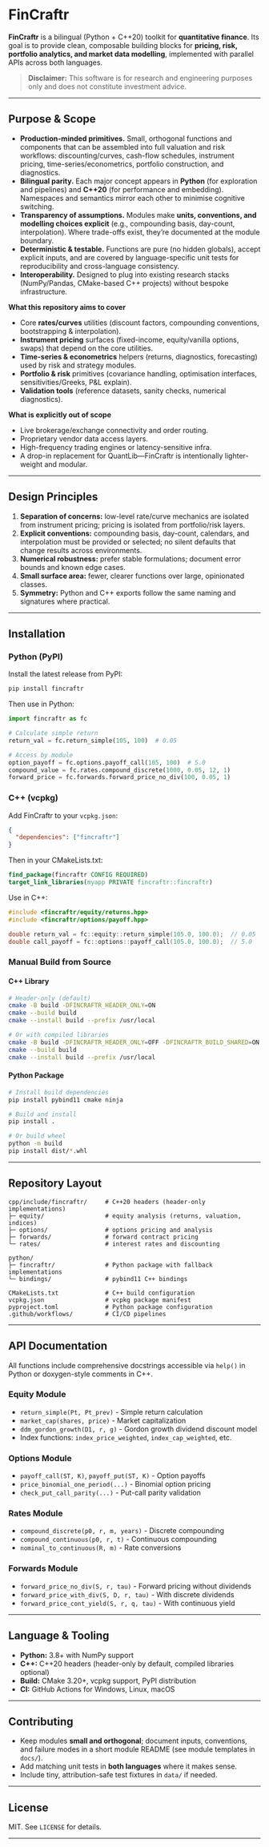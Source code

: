 # FinCraftr

**FinCraftr** is a bilingual (Python + C++20) toolkit for **quantitative finance**.
Its goal is to provide clean, composable building blocks for **pricing, risk, portfolio analytics, and market data modelling**, implemented with parallel APIs across both languages.

> **Disclaimer:** This software is for research and engineering purposes only and does not constitute investment advice.

---

## Purpose & Scope

* **Production-minded primitives.** Small, orthogonal functions and components that can be assembled into full valuation and risk workflows: discounting/curves, cash-flow schedules, instrument pricing, time-series/econometrics, portfolio construction, and diagnostics.
* **Bilingual parity.** Each major concept appears in **Python** (for exploration and pipelines) and **C++20** (for performance and embedding). Namespaces and semantics mirror each other to minimise cognitive switching.
* **Transparency of assumptions.** Modules make **units, conventions, and modelling choices explicit** (e.g., compounding basis, day-count, interpolation). Where trade-offs exist, they’re documented at the module boundary.
* **Deterministic & testable.** Functions are pure (no hidden globals), accept explicit inputs, and are covered by language-specific unit tests for reproducibility and cross-language consistency.
* **Interoperability.** Designed to plug into existing research stacks (NumPy/Pandas, CMake-based C++ projects) without bespoke infrastructure.

**What this repository aims to cover**

* Core **rates/curves** utilities (discount factors, compounding conventions, bootstrapping & interpolation).
* **Instrument pricing** surfaces (fixed-income, equity/vanilla options, swaps) that depend on the core utilities.
* **Time-series & econometrics** helpers (returns, diagnostics, forecasting) used by risk and strategy modules.
* **Portfolio & risk** primitives (covariance handling, optimisation interfaces, sensitivities/Greeks, P\&L explain).
* **Validation tools** (reference datasets, sanity checks, numerical diagnostics).

**What is explicitly out of scope**

* Live brokerage/exchange connectivity and order routing.
* Proprietary vendor data access layers.
* High-frequency trading engines or latency-sensitive infra.
* A drop-in replacement for QuantLib—FinCraftr is intentionally lighter-weight and modular.

---

## Design Principles

1. **Separation of concerns:** low-level rate/curve mechanics are isolated from instrument pricing; pricing is isolated from portfolio/risk layers.
2. **Explicit conventions:** compounding basis, day-count, calendars, and interpolation must be provided or selected; no silent defaults that change results across environments.
3. **Numerical robustness:** prefer stable formulations; document error bounds and known edge cases.
4. **Small surface area:** fewer, clearer functions over large, opinionated classes.
5. **Symmetry:** Python and C++ exports follow the same naming and signatures where practical.

---

## Installation

### Python (PyPI)

Install the latest release from PyPI:

```bash
pip install fincraftr
```

Then use in Python:

```python
import fincraftr as fc

# Calculate simple return
return_val = fc.return_simple(105, 100)  # 0.05

# Access by module
option_payoff = fc.options.payoff_call(105, 100)  # 5.0
compound_value = fc.rates.compound_discrete(1000, 0.05, 12, 1)
forward_price = fc.forwards.forward_price_no_div(100, 0.05, 1)
```

### C++ (vcpkg)

Add FinCraftr to your `vcpkg.json`:

```json
{
  "dependencies": ["fincraftr"]
}
```

Then in your CMakeLists.txt:

```cmake
find_package(fincraftr CONFIG REQUIRED)
target_link_libraries(myapp PRIVATE fincraftr::fincraftr)
```

Use in C++:

```cpp
#include <fincraftr/equity/returns.hpp>
#include <fincraftr/options/payoff.hpp>

double return_val = fc::equity::return_simple(105.0, 100.0);  // 0.05
double call_payoff = fc::options::payoff_call(105.0, 100.0);  // 5.0
```

### Manual Build from Source

#### C++ Library

```bash
# Header-only (default)
cmake -B build -DFINCRAFTR_HEADER_ONLY=ON
cmake --build build
cmake --install build --prefix /usr/local

# Or with compiled libraries
cmake -B build -DFINCRAFTR_HEADER_ONLY=OFF -DFINCRAFTR_BUILD_SHARED=ON
cmake --build build
cmake --install build --prefix /usr/local
```

#### Python Package

```bash
# Install build dependencies
pip install pybind11 cmake ninja

# Build and install
pip install .

# Or build wheel
python -m build
pip install dist/*.whl
```

---

## Repository Layout

```text
cpp/include/fincraftr/     # C++20 headers (header-only implementations)
├─ equity/                 # equity analysis (returns, valuation, indices)
├─ options/                # options pricing and analysis
├─ forwards/               # forward contract pricing
└─ rates/                  # interest rates and discounting

python/
├─ fincraftr/              # Python package with fallback implementations
└─ bindings/               # pybind11 C++ bindings

CMakeLists.txt             # C++ build configuration
vcpkg.json                 # vcpkg package manifest
pyproject.toml             # Python package configuration
.github/workflows/         # CI/CD pipelines
```

---

## API Documentation

All functions include comprehensive docstrings accessible via `help()` in Python or doxygen-style comments in C++.

### Equity Module

- `return_simple(Pt, Pt_prev)` - Simple return calculation
- `market_cap(shares, price)` - Market capitalization
- `ddm_gordon_growth(D1, r, g)` - Gordon growth dividend discount model
- Index functions: `index_price_weighted`, `index_cap_weighted`, etc.

### Options Module  

- `payoff_call(ST, K)`, `payoff_put(ST, K)` - Option payoffs
- `price_binomial_one_period(...)` - Binomial option pricing
- `check_put_call_parity(...)` - Put-call parity validation

### Rates Module

- `compound_discrete(p0, r, m, years)` - Discrete compounding
- `compound_continuous(p0, r, t)` - Continuous compounding  
- `nominal_to_continuous(R, m)` - Rate conversions

### Forwards Module

- `forward_price_no_div(S, r, tau)` - Forward pricing without dividends
- `forward_price_with_div(S, D, r, tau)` - With discrete dividends
- `forward_price_cont_yield(S, r, q, tau)` - With continuous yield

---

## Language & Tooling

* **Python:** 3.8+ with NumPy support
* **C++:** C++20 headers (header-only by default, compiled libraries optional)
* **Build:** CMake 3.20+, vcpkg support, PyPI distribution
* **CI:** GitHub Actions for Windows, Linux, macOS

---

## Contributing

* Keep modules **small and orthogonal**; document inputs, conventions, and failure modes in a short module README (see module templates in `docs/`).
* Add matching unit tests in **both languages** where it makes sense.
* Include tiny, attribution-safe test fixtures in `data/` if needed.

---

## License

MIT. See `LICENSE` for details.

---
